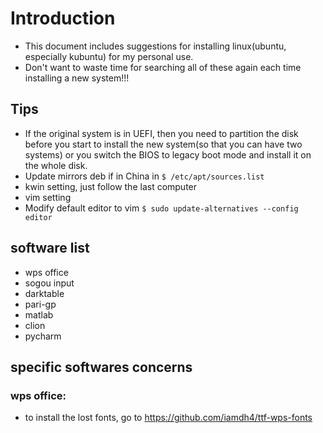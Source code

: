 # Introduction
- This document includes suggestions for installing linux(ubuntu, especially kubuntu) for my personal use.
- Don't want to waste time for searching all of these again each time installing a new system!!!

## Tips
- If the original system is in UEFI, then you need to partition the disk before you start to install the new system(so that you can have two systems) or you switch the BIOS to legacy boot mode and install it on the whole disk.
- Update mirrors deb if in China in `$ /etc/apt/sources.list`
- kwin setting, just follow the last computer
- vim setting
- Modify default editor to vim 
`$ sudo update-alternatives --config editor`
## software list
- wps office
- sogou input
- darktable
- pari-gp
- matlab
- clion
- pycharm

## specific softwares concerns

### wps office:
- to install the lost fonts, go to https://github.com/iamdh4/ttf-wps-fonts
